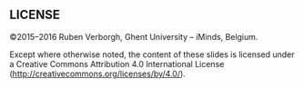 LICENSE
-------
©2015–2016 Ruben Verborgh, Ghent University – iMinds, Belgium.

Except where otherwise noted, the content of these slides is licensed under a Creative Commons Attribution 4.0 International License (http://creativecommons.org/licenses/by/4.0/).
